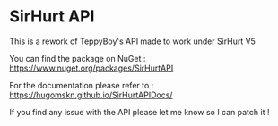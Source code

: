 # SirHurt API 

This is a rework of TeppyBoy's API made to work under SirHurt V5

You can find the package on NuGet : https://www.nuget.org/packages/SirHurtAPI

For the documentation please refer to : https://hugomskn.github.io/SirHurtAPIDocs/

If you find any issue with the API please let me know so I can patch it !
